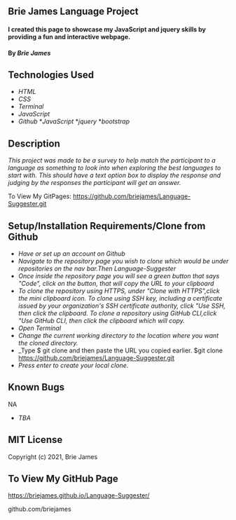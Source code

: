 ## Brie James Language Project

#### I created this page to showcase my JavaScript and jquery skills by providing a fun and interactive webpage.
#### By _**Brie James**_

## Technologies Used

* _HTML_
* _CSS_
* _Terminal_
* _JavaScript_
* _Github_
*_JavaScript_
*_jquery_
*_bootstrap_


## Description

_This project was made to be a survey to help match the participant to a language as something to look into when exploring the best languages to start with. This should have a text option box to display the response and judging by the responses the participant will get an answer._

To View My GitPages:
https://github.com/briejames/Language-Suggester.git

## Setup/Installation Requirements/Clone from Github

* _Have or set up an account on Github_
* _Navigate to the repository page you wish to clone which would be under         repositories on the nav bar.Then Language-Suggester_
* _Once inside the repository page you will see a green button that says "Code", click on the button, that will copy the URL to your clipboard_
* _To clone the repository using HTTPS, under "Clone with HTTPS",click the mini clipboard icon. To clone using SSH key, including a certificate issued by your organization's SSH certificate authority, click "Use SSH, then click the clipboard. To clone a repository using GitHub CLI,click "Use GitHub CLI, then click the clipboard which will copy._
* _Open Terminal_
* _Change the current working directory to the location where you want the cloned directory._
* _Type $ git clone and then paste the URL you copied earlier. $git clone https://github.com/briejames/Language-Suggester.git
* _Press enter to create your local clone._


## Known Bugs
NA

* _TBA_

## MIT License

Copyright (c) 2021, Brie James


## To View My GitHub Page 

https://briejames.github.io/Language-Suggester/ 

github.com/briejames  
